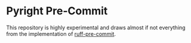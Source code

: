 # Pyright Pre-Commit

This repository is highly experimental and draws almost if not everything from
the implementation of [ruff-pre-commit](https://github.com/astral-sh/ruff-pre-commit).
